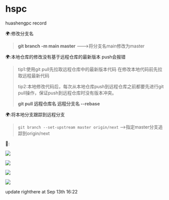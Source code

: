 # hspc
huashengpc record

:earth_africa::修改分支名

>**git branch -m main master** --->将分支名main修改为master

:earth_africa::本地仓库的修改没有基于远程仓库的最新版本 push会报错

>tip1:使用git pull先拉取远程仓库中的最新版本代码  在修改本地代码前先拉取远程最新代码 
>
>tip2:本地修改代码后，每次从本地仓库push到远程仓库之前都要先进行git pull操作，保证push到远程仓库时没有版本冲突。
>
>**git pull 远程仓库名 远程分支名 --rebase**

:earth_africa::将本地分支跟踪到远程分支

>`git branch --set-upstream master origin/next` —>指定master分支追踪到origin/next

:palm_tree::

![](F:\temp\huashengpc\git1.jpeg)

![](F:\temp\huashengpc\git2.jpeg)

![](F:\temp\huashengpc\git3.jpeg)

![](F:\temp\huashengpc\gitstar.jpeg)

update righthere at Sep 13th 16:22
